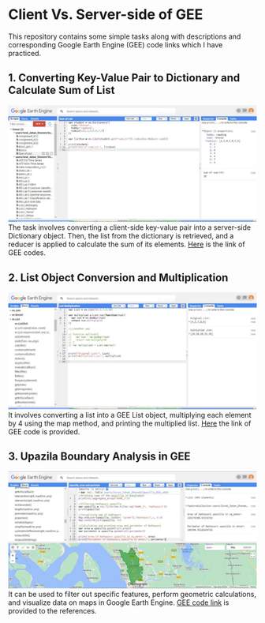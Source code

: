 # Client Vs. Server-side of GEE
This repository contains some simple tasks along with descriptions and corresponding Google Earth Engine (GEE) code links which I have practiced.
## 1. Converting Key-Value Pair to Dictionary and Calculate Sum of List
![Model](https://github.com/Israt-Jahan-Shonom/Google_Earth_Engine/blob/main/Client%20Vs.%20Server/sumList_GEE.JPG)
The task involves converting a client-side key-value pair into a server-side Dictionary object. Then, the list from the dictionary is retrieved, and a reducer is applied to calculate the sum of its elements.
[Here](https://code.earthengine.google.com/5e35f9e46fdaa766aee9ca975f90a61d) is the link of GEE codes.

## 2. List Object Conversion and Multiplication
![Model](https://github.com/Israt-Jahan-Shonom/Google_Earth_Engine/blob/main/Client%20Vs.%20Server/ListMultiplication_GEE.JPG)
It involves converting a list into a GEE List object, multiplying each element by 4 using the map method, and printing the multiplied list.
[Here](https://code.earthengine.google.com/84a0c8b9cfe759c090a4f0f1f96568c2) the link of GEE code is provided.

## 3. Upazila Boundary Analysis in GEE
![Model](https://github.com/Israt-Jahan-Shonom/Google_Earth_Engine/blob/main/Client%20Vs.%20Server/Area%20%26%20perimeter_GEE.JPG)
It can be used to filter out specific features, perform geometric calculations, and visualize data on maps in Google Earth Engine.
[GEE code link](https://code.earthengine.google.com/4db6a97940ca705acf8acc5d21b1a271) is provided to the references.
